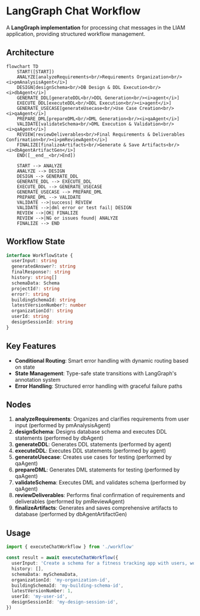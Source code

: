 # LangGraph Chat Workflow

A **LangGraph implementation** for processing chat messages in the LIAM application, providing structured workflow management.

## Architecture

```mermaid
flowchart TD
    START([START])
    ANALYZE[analyzeRequirements<br/>Requirements Organization<br/><i>pmAnalysisAgent</i>]
    DESIGN[designSchema<br/>DB Design & DDL Execution<br/><i>dbAgent</i>]
    GENERATE_DDL[generateDDL<br/>DDL Generation<br/><i>agent</i>]
    EXECUTE_DDL[executeDDL<br/>DDL Execution<br/><i>agent</i>]
    GENERATE_USECASE[generateUsecase<br/>Use Case Creation<br/><i>qaAgent</i>]
    PREPARE_DML[prepareDML<br/>DML Generation<br/><i>qaAgent</i>]
    VALIDATE[validateSchema<br/>DML Execution & Validation<br/><i>qaAgent</i>]
    REVIEW[reviewDeliverables<br/>Final Requirements & Deliverables Confirmation<br/><i>pmReviewAgent</i>]
    FINALIZE[finalizeArtifacts<br/>Generate & Save Artifacts<br/><i>dbAgentArtifactGen</i>]
    END([__end__<br/>End])

    START --> ANALYZE
    ANALYZE --> DESIGN
    DESIGN --> GENERATE_DDL
    GENERATE_DDL --> EXECUTE_DDL
    EXECUTE_DDL --> GENERATE_USECASE
    GENERATE_USECASE --> PREPARE_DML
    PREPARE_DML --> VALIDATE
    VALIDATE -->|success| REVIEW
    VALIDATE -->|dml error or test fail| DESIGN
    REVIEW -->|OK| FINALIZE
    REVIEW -->|NG or issues found| ANALYZE
    FINALIZE --> END

```

## Workflow State

```typescript
interface WorkflowState {
  userInput: string
  generatedAnswer?: string
  finalResponse?: string
  history: string[]
  schemaData: Schema
  projectId?: string
  error?: string
  buildingSchemaId: string
  latestVersionNumber?: number
  organizationId?: string
  userId: string
  designSessionId: string
}
```

## Key Features

- **Conditional Routing**: Smart error handling with dynamic routing based on state
- **State Management**: Type-safe state transitions with LangGraph's annotation system
- **Error Handling**: Structured error handling with graceful failure paths

## Nodes

1. **analyzeRequirements**: Organizes and clarifies requirements from user input (performed by pmAnalysisAgent)
2. **designSchema**: Designs database schema and executes DDL statements (performed by dbAgent)
3. **generateDDL**: Generates DDL statements (performed by agent)
4. **executeDDL**: Executes DDL statements (performed by agent)
5. **generateUsecase**: Creates use cases for testing (performed by qaAgent)
6. **prepareDML**: Generates DML statements for testing (performed by qaAgent)
7. **validateSchema**: Executes DML and validates schema (performed by qaAgent)
8. **reviewDeliverables**: Performs final confirmation of requirements and deliverables (performed by pmReviewAgent)
9. **finalizeArtifacts**: Generates and saves comprehensive artifacts to database (performed by dbAgentArtifactGen)

## Usage

```typescript
import { executeChatWorkflow } from './workflow'

const result = await executeChatWorkflow({
  userInput: 'Create a schema for a fitness tracking app with users, workout plans, exercise logs, and progress charts.',
  history: [],
  schemaData: mySchemaData,
  organizationId: 'my-organization-id',
  buildingSchemaId: 'my-building-schema-id',
  latestVersionNumber: 1,
  userId: 'my-user-id',
  designSessionId: 'my-design-session-id',
})
```
